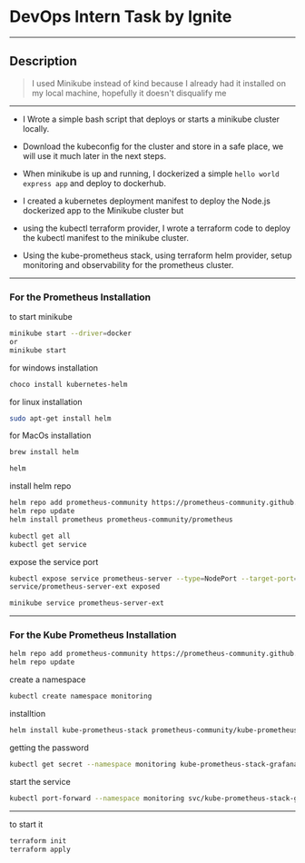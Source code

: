 # DevOps Intern Task by Ignite

-----------
Description
------------

> I used Minikube instead of kind because I already had it installed on my local machine, hopefully it doesn't disqualify me

------------
- I Wrote a simple bash script that deploys or starts a minikube cluster locally.
-  Download the kubeconfig for the cluster and store in a safe place, we will use it much later in the next steps.
- When minikube is up and running, I dockerized a simple `hello world express app` and deploy to dockerhub.
- I created a kubernetes deployment manifest to deploy  the Node.js dockerized app to the Minikube cluster but 
- using the kubectl terraform provider, I wrote a terraform code to deploy the kubectl manifest to the minikube cluster.

- Using the kube-prometheus stack, using terraform helm provider, setup monitoring and observability for the prometheus cluster.

-----
### For the Prometheus Installation
to start minikube
```bash
minikube start --driver=docker
or
minikube start
```

for windows installation
```bash
choco install kubernetes-helm
```
for linux installation
```bash
sudo apt-get install helm
```

for MacOs installation
```bash
brew install helm
```

```bash
helm
```
install helm repo
```bash
helm repo add prometheus-community https://prometheus-community.github.io/helm-charts
helm repo update
helm install prometheus prometheus-community/prometheus
```
```bash
kubectl get all
kubectl get service
```
expose the service port
```bash
kubectl expose service prometheus-server --type=NodePort --target-port=9090 --name=prometheus-server-ext
service/prometheus-server-ext exposed
```

```bash
minikube service prometheus-server-ext
```

---------
### For the Kube Prometheus Installation

```bash
helm repo add prometheus-community https://prometheus-community.github.io/helm-charts
helm repo update
```
create a namespace
```bash
kubectl create namespace monitoring
```

installtion
```bash
helm install kube-prometheus-stack prometheus-community/kube-prometheus-stack --namespace monitoring
```

getting the password
```bash
kubectl get secret --namespace monitoring kube-prometheus-stack-grafana -o jsonpath="{.data.admin-password}" | base64 --decode ; echo
```
start the service
```bash
kubectl port-forward --namespace monitoring svc/kube-prometheus-stack-grafana 3000:80
```

---------
to start it
```bash
terraform init
terraform apply
```
